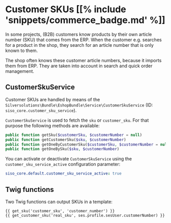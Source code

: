 # Customer SKUs [[% include 'snippets/commerce_badge.md' %]]

In some projects, (B2B) customers know products by their own article number (SKU) that comes from the ERP.
When the customer e.g. searches for a product in the shop, they search for an article number that is only known to them.

The shop often knows these customer article numbers, because it imports them from ERP.
They are taken into account in search and quick order management.

## CustomerSkuService

Customer SKUs are handled by means of the `Silversolutions\Bundle\EshopBundle\Service\CustomerSkuService` (ID: `siso_core.customer_sku_service`).

`CustomerSkuService` is used to fetch the `sku` or `customer_sku`. For that purpose the following methods are available:

``` php
public function getSku($customerSku, $customerNumber = null)
public function getCustomerSku($sku, $customerNumber)
public function getOneByCustomerSku($customerSku, $customerNumber = null)
public function getOneBySku($sku, $customerNumber)
```

You can activate or deactivate `CustomerSkuService` using the `customer_sku_service_active` configuration parameter:

``` yaml
siso_core.default.customer_sku_service_active: true
```

## Twig functions

Two Twig functions can output SKUs in a template:

``` html+twig
{{ get_sku('customer_sku', 'customer_number') }}
{{ get_customer_sku('real_sku', ses.profile.sesUser.customerNumber) }}
```
